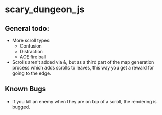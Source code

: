 # scary_dungeon_js

## General todo:
- More scroll types:
    - Confusion
    - Distraction
    - AOE fire ball
- Scrolls aren't added via &, but as a third part of the map generation process which adds scrolls to leaves, this way you get a reward for going to the edge.

## Known Bugs
- If you kill an enemy when they are on top of a scroll, the rendering is bugged.
